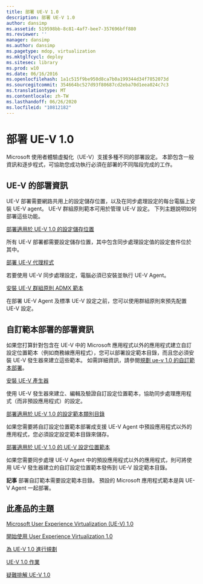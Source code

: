 ```yaml
---
title: 部署 UE-V 1.0
description: 部署 UE-V 1.0
author: dansimp
ms.assetid: 519598bb-8c81-4af7-bee7-357696bff880
ms.reviewer: ''
manager: dansimp
ms.author: dansimp
ms.pagetype: mdop, virtualization
ms.mktglfcycl: deploy
ms.sitesec: library
ms.prod: w10
ms.date: 06/16/2016
ms.openlocfilehash: 1a1c515f9be950d8ca7b0a199344d34f7852073d
ms.sourcegitcommit: 354664bc527d93f80687cd2eba70d1eea024c7c3
ms.translationtype: MT
ms.contentlocale: zh-TW
ms.lasthandoff: 06/26/2020
ms.locfileid: "10812182"
---
```

# 部署 UE-V 1.0


Microsoft 使用者體驗虛擬化（UE-V）支援多種不同的部署設定。 本節包含一般資訊和逐步程式，可協助您成功執行必須在部署的不同階段完成的工作。

## UE-V 的部署資訊


UE-V 部署需要網路共用上的設定儲存位置，以及在同步處理設定的每台電腦上安裝 UE-V agent。 UE-V 群組原則範本可用於管理 UE-V 設定。 下列主題說明如何部署這些功能。

[部署適用於 UE-V 1.0 的設定儲存位置](deploying-the-settings-storage-location-for-ue-v-10.md)

所有 UE-V 部署都需要設定儲存位置，其中包含同步處理設定值的設定套件位於其中。

[部署 UE-V 代理程式](deploying-the-ue-v-agent.md)

若要使用 UE-V 同步處理設定，電腦必須已安裝並執行 UE-V Agent。

[安裝 UE-V 群組原則 ADMX 範本](installing-the-ue-v-group-policy-admx-templates.md)

在部署 UE-V Agent 及標準 UE-V 設定之前，您可以使用群組原則來預先配置 UE-V 設定。

## 自訂範本部署的部署資訊


如果您打算針對包含在 UE-V 中的 Microsoft 應用程式以外的應用程式建立自訂設定位置範本（例如商務線應用程式），您可以部署設定範本目錄，而且您必須安裝 UE-V 發生器來建立這些範本。 如需詳細資訊，請參閱[規劃 ue-v 1.0 的自訂範本部署](planning-for-custom-template-deployment-for-ue-v-10.md)。

[安裝 UE-V 產生器](installing-the-ue-v-generator.md)

使用 UE-V 發生器來建立、編輯及驗證自訂設定位置範本，協助同步處理應用程式（而非預設應用程式）的設定。

[部署適用於 UE-V 1.0 的設定範本類別目錄](deploying-the-settings-template-catalog-for-ue-v-10.md)

如果您需要將自訂設定位置範本部署成支援 UE-V Agent 中預設應用程式以外的應用程式，您必須設定設定範本目錄來儲存。

[部署適用於 UE-V 1.0 的 UE-V 設定位置範本](deploying-ue-v-settings-location-templates-for-ue-v-10.md)

如果您需要同步處理 UE-V Agent 中的預設應用程式以外的應用程式，則可將使用 UE-V 發生器建立的自訂設定位置範本發佈到 UE-V 設定範本目錄。

**記事** 部署自訂範本需要設定範本目錄。 預設的 Microsoft 應用程式範本是與 UE-V Agent 一起部署。

 

## 此產品的主題


[Microsoft User Experience Virtualization (UE-V) 1.0](index.md)

[開始使用 User Experience Virtualization 1.0](getting-started-with-user-experience-virtualization-10.md)

[為 UE-V 1.0 進行規劃](planning-for-ue-v-10.md)

[UE-V 1.0 作業](operations-for-ue-v-10.md)

[疑難排解 UE-V 1.0](troubleshooting-ue-v-10.md)

 

 





